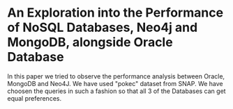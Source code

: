 # An Exploration into the Performance of NoSQL Databases, Neo4j and MongoDB, alongside Oracle Database

In this paper we tried to observe the performance analysis between Oracle, MongoDB and Neo4J. We have used "pokec" dataset from SNAP. We have choosen the queries in such a fashion so that all 3 of the Databases can get equal preferences.
